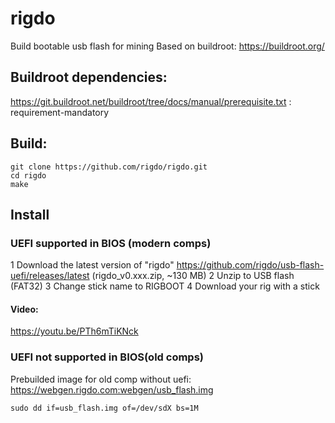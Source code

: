 # rigdo
Build bootable usb flash for mining
Based on buildroot: https://buildroot.org/

## Buildroot dependencies: 
  https://git.buildroot.net/buildroot/tree/docs/manual/prerequisite.txt : requirement-mandatory

## Build:
```
git clone https://github.com/rigdo/rigdo.git
cd rigdo
make
```
## Install
### UEFI supported in BIOS (modern comps)
1 Download the latest version of "rigdo" https://github.com/rigdo/usb-flash-uefi/releases/latest  (rigdo_v0.xxx.zip, ~130 MB)
2 Unzip to USB flash (FAT32)
3 Change stick name to RIGBOOT
4 Download your rig with a stick
#### Video:
https://youtu.be/PTh6mTiKNck

### UEFI not supported in BIOS(old comps)
Prebuilded image for old comp without uefi: https://webgen.rigdo.com:webgen/usb_flash.img
```
sudo dd if=usb_flash.img of=/dev/sdX bs=1M
```
